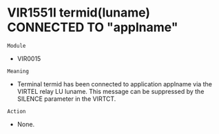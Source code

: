 # VIR1551I termid(luname) CONNECTED TO "applname"

`Module`
- VIR0015

`Meaning`
- Terminal termid has been connected to application applname via the VIRTEL relay LU luname. This message can be suppressed by the SILENCE parameter in the VIRTCT.

`Action`
- None.

